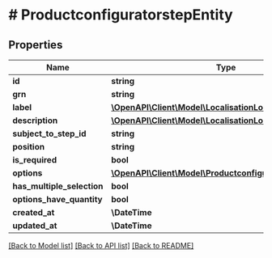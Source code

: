 # # ProductconfiguratorstepEntity

## Properties

Name | Type | Description | Notes
------------ | ------------- | ------------- | -------------
**id** | **string** |  | [optional]
**grn** | **string** |  | [optional]
**label** | [**\OpenAPI\Client\Model\LocalisationLocalizedText**](LocalisationLocalizedText.md) |  | [optional]
**description** | [**\OpenAPI\Client\Model\LocalisationLocalizedText**](LocalisationLocalizedText.md) |  | [optional]
**subject_to_step_id** | **string** |  | [optional]
**position** | **string** |  | [optional]
**is_required** | **bool** |  | [optional]
**options** | [**\OpenAPI\Client\Model\ProductconfiguratoroptionEntity[]**](ProductconfiguratoroptionEntity.md) |  | [optional]
**has_multiple_selection** | **bool** |  | [optional]
**options_have_quantity** | **bool** |  | [optional]
**created_at** | **\DateTime** |  | [optional]
**updated_at** | **\DateTime** |  | [optional]

[[Back to Model list]](../../README.md#models) [[Back to API list]](../../README.md#endpoints) [[Back to README]](../../README.md)
